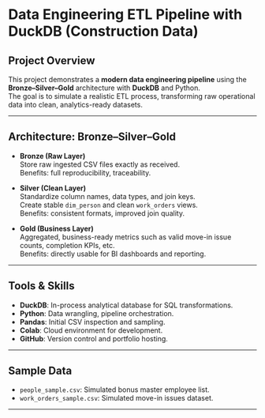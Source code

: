 # Data Engineering ETL Pipeline with DuckDB (Construction Data)

## Project Overview
This project demonstrates a **modern data engineering pipeline** using the **Bronze–Silver–Gold** architecture with **DuckDB** and Python.  
The goal is to simulate a realistic ETL process, transforming raw operational data into clean, analytics-ready datasets.

---

## Architecture: Bronze–Silver–Gold
- **Bronze (Raw Layer)**  
  Store raw ingested CSV files exactly as received.  
  Benefits: full reproducibility, traceability.

- **Silver (Clean Layer)**  
  Standardize column names, data types, and join keys.  
  Create stable `dim_person` and clean `work_orders` views.  
  Benefits: consistent formats, improved join quality.

- **Gold (Business Layer)**  
  Aggregated, business-ready metrics such as valid move-in issue counts, completion KPIs, etc.  
  Benefits: directly usable for BI dashboards and reporting.

---
## Tools & Skills
- **DuckDB**: In-process analytical database for SQL transformations.
- **Python**: Data wrangling, pipeline orchestration.
- **Pandas**: Initial CSV inspection and sampling.
- **Colab**: Cloud environment for development.
- **GitHub**: Version control and portfolio hosting.

---

## Sample Data
- `people_sample.csv`: Simulated bonus master employee list.
- `work_orders_sample.csv`: Simulated move-in issues dataset.

---
